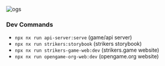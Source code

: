 ![ogs](https://github.com/open-game-collective/OpenGameSystem/assets/718391/c6a004b0-75cd-499f-b724-808d8efc5749)

### Dev Commands

- `npx nx run api-server:serve` (game/api server)
- `npx nx run strikers:storybook` (strikers storybook)
- `npx nx run strikers-game-web:dev` (strikers.game website)
- `npx nx run opengame-org-web:dev` (opengame.org website)
